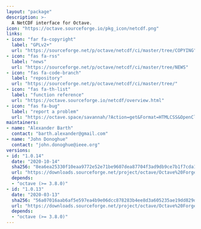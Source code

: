 ```yaml
---
layout: "package"
description: >-
  A NetCDF interface for Octave.
icon: "https://octave.sourceforge.io/pkg_icon/netcdf.png"
links:
- icon: "far fa-copyright"
  label: "GPLv2+"
  url: "https://sourceforge.net/p/octave/netcdf/ci/master/tree/COPYING"
- icon: "fas fa-rss"
  label: "news"
  url: "https://sourceforge.net/p/octave/netcdf/ci/master/tree/NEWS"
- icon: "fas fa-code-branch"
  label: "repository"
  url: "https://sourceforge.net/p/octave/netcdf/ci/master/tree/"
- icon: "fas fa-th-list"
  label: "function reference"
  url: "https://octave.sourceforge.io/netcdf/overview.html"
- icon: "fas fa-bug"
  label: "report a problem"
  url: "https://octave.space/savannah/?Action=get&Format=HTMLCSS&OpenClosed=open&Title=[octave%20forge]%20(netcdf)"
maintainers:
- name: "Alexander Barth"
  contact: "barth.alexander@gmail.com"
- name: "John Donoghue"
  contact: "john.donoghue@ieee.org"
versions:
- id: "1.0.14"
  date: "2020-10-14"
  sha256: "8ea6ea25330f10eaa9772e52e71be9607dea87704f3ad9db9ce7b1f7cda1bcf1"
  url: "https://downloads.sourceforge.net/project/octave/Octave%20Forge%20Packages/Individual%20Package%20Releases/netcdf-1.0.14.tar.gz"
  depends:
  - "octave (>= 3.8.0)"
- id: "1.0.13"
  date: "2020-03-13"
  sha256: "56a07016aab6af5e597ea4b9e06dcc878283b4ee8d3a605235ae19dd829dd9e2"
  url: "https://downloads.sourceforge.net/project/octave/Octave%20Forge%20Packages/Individual%20Package%20Releases/netcdf-1.0.13.tar.gz"
  depends:
  - "octave (>= 3.8.0)"
---
```

